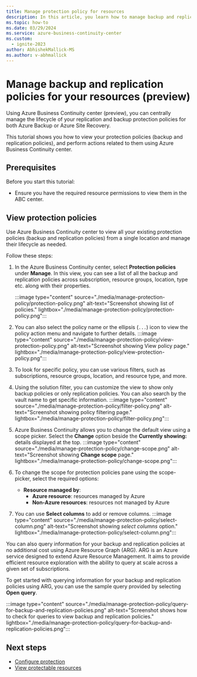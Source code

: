 ```yaml
---
title: Manage protection policy for resources
description: In this article, you learn how to manage backup and replication policies to protect your resources.
ms.topic: how-to
ms.date: 03/29/2024
ms.service: azure-business-continuity-center
ms.custom:
  - ignite-2023
author: AbhishekMallick-MS
ms.author: v-abhmallick
---
```


# Manage backup and replication policies for your resources (preview)

Using Azure Business Continuity center (preview), you can centrally manage the lifecycle of your replication and backup protection policies for both Azure Backup or Azure Site Recovery.

This tutorial shows you how to view your protection policies (backup and replication policies), and perform actions related to them using Azure Business Continuity center. 

## Prerequisites

Before you start this tutorial:

- Ensure you have the required resource permissions to view them in the ABC center.

## View protection policies

Use Azure Business Continuity center to view all your existing protection policies (backup and replication policies) from a single location and manage their lifecycle as needed.

Follow these steps:

1.	In the Azure Business Continuity center, select **Protection policies** under **Manage**. 
    In this view, you can see a list of all the backup and replication policies across subscription, resource groups, location, type etc. along with their properties. 
    
    :::image type="content" source="./media/manage-protection-policy/protection-policy.png" alt-text="Screenshot showing list of policies." lightbox="./media/manage-protection-policy/protection-policy.png":::

3.	You can also select the policy name or the ellipsis (`...`) icon to view the policy action menu and navigate to further details. 
    :::image type="content" source="./media/manage-protection-policy/view-protection-policy.png" alt-text="Screenshot showing View policy page." lightbox="./media/manage-protection-policy/view-protection-policy.png":::
 
4.	To look for specific policy, you can use various filters, such as subscriptions, resource groups, location, and resource type, and more. 
5.	Using the solution filter, you can customize the view to show only backup policies or only replication policies.
    You can also search by the vault name to get specific information.
    :::image type="content" source="./media/manage-protection-policy/filter-policy.png" alt-text="Screenshot showing policy filtering page." lightbox="./media/manage-protection-policy/filter-policy.png":::
 
7.	Azure Business Continuity allows you to change the default view using a scope picker. Select the **Change** option beside the **Currently showing:** details displayed at the top.
    :::image type="content" source="./media/manage-protection-policy/change-scope.png" alt-text="Screenshot showing **Change scope** page." lightbox="./media/manage-protection-policy/change-scope.png":::
 
8.	To change the scope for protection policies pane using the scope-picker, select the required options:
    - **Resource managed by**: 
        - **Azure resource**: resources managed by Azure
        - **Non-Azure resources**: resources not managed by Azure
9.	You can use **Select columns** to add or remove columns. 
    :::image type="content" source="./media/manage-protection-policy/select-column.png" alt-text="Screenshot showing *select columns* option." lightbox="./media/manage-protection-policy/select-column.png":::

   You can also query information for your backup and replication policies at no additional cost using Azure Resource Graph (ARG). ARG is an Azure service designed to extend Azure Resource Management. It aims to provide efficient resource exploration with the ability to query at scale across a given set of subscriptions. 
 
   To get started with querying information for your backup and replication policies using ARG, you can use the sample query provided by selecting **Open query**.

   :::image type="content" source="./media/manage-protection-policy/query-for-backup-and-replication-policies.png" alt-text="Screenshot shows how to check for queries to view backup and replication policies." lightbox="./media/manage-protection-policy/query-for-backup-and-replication-policies.png":::

## Next steps

- [Configure protection](./tutorial-configure-protection-datasource.md)
- [View protectable resources](./tutorial-view-protectable-resources.md)

